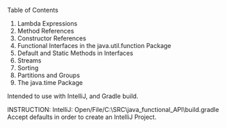 Table of Contents
1. Lambda Expressions
2. Method References
3. Constructor References
4. Functional Interfaces in the java.util.function Package
5. Default and Static Methods in Interfaces
6. Streams
7. Sorting
8. Partitions and Groups
9. The java.time Package

Intended to use with IntelliJ, and Gradle build.

INSTRUCTION:
IntelliJ: Open/File/C:\SRC\java_functional_API\build.gradle
Accept defaults in order to create an IntelliJ Project.


